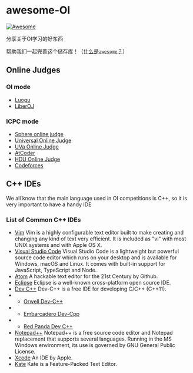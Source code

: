 # awesome-OI

   [![Awesome](https://awesome.re/badge.svg)](https://awesome.re)


分享关于OI学习的好东西

帮助我们一起完善这个储存库！（[什么是`awesome`？](https://awesome.re)）

## Online Judges

### OI mode

- [Luogu](https://www.luogu.com.cn)
- [LiberOJ](https://loj.ac)

### ICPC mode

- [Sphere online judge](https://www.spoj.com)
- [Universal Online Judge](https://uoj.ac)
- [UVa Online Judge](https://onlinejudge.org)
- [AtCoder](https://atcoder.jp)
- [HDU Online Judge](http://acm.hdu.edu.cn)
- [Codeforces](https://codeforces.com/)

## C++ IDEs

We all know that the main language used in OI competitions is C++, so it is very important to have a handy IDE

### List of Common C++ IDEs

- [Vim](https://www.vim.org/) Vim is a highly configurable text editor built to make creating and changing any kind of text very efficient. It is included as "vi" with most UNIX systems and with Apple OS X.
- [Visual Studio Code](https://code.visualstudio.com/) Visual Studio Code is a lightweight but powerful source code editor which runs on your desktop and is available for Windows, macOS and Linux. It comes with built-in support for JavaScript, TypeScript and Node.
- [Atom](https://atom.io/) A hackable text editor for the 21st Century by Github.
- [Eclipse](https://www.eclipse.org/downloads/) Eclipse is a well-known cross-platform open source IDE.
- [Dev C++](https://en.wikipedia.org/wiki/Dev-C%2B%2B) Dev-C++ is a free IDE for developing C/C++ (C++11).
- - [Orwell Dev-C++](https://orwelldevcpp.blogspot.com/)
- - [Embarcadero Dev-Cpp](https://github.com/Embarcadero/Dev-Cpp)
- - [Red Panda Dev C++](https://github.com/royqh1979/Dev-Cpp)
- [Notepad++](https://notepad-plus-plus.org/) Notepad++ is a free source code editor and Notepad replacement that supports several languages. Running in the MS Windows environment, its use is governed by GNU General Public License.
- [Xcode](https://apps.apple.com/cn/app/xcode/id497799835?mt=12) An IDE by Apple.
- [Kate](https://kate-editor.org/) Kate is a Feature-Packed Text Editor.
